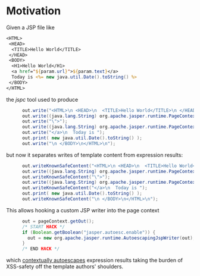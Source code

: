 Motivation
========

Given a JSP file like

```jsp
<HTML>
 <HEAD>
  <TITLE>Hello World</TITLE>
 </HEAD>
 <BODY>
  <H1>Hello World</H1>
  <a href="${param.url}">${param.text}</a>
  Today is <%= new java.util.Date().toString() %>
 </BODY>
</HTML>
```

the *jspc* tool used to produce

```java
      out.write("<HTML>\n <HEAD>\n  <TITLE>Hello World</TITLE>\n </HEAD>\n <BODY>\n  <H1>Hello World</H1>\n  <a href=\"");
      out.write((java.lang.String) org.apache.jasper.runtime.PageContextImpl.proprietaryEvaluate("${param.url}", java.lang.String.class, (javax.servlet.jsp.PageContext)_jspx_page_context, null));
      out.write("\">");
      out.write((java.lang.String) org.apache.jasper.runtime.PageContextImpl.proprietaryEvaluate("${param.text}", java.lang.String.class, (javax.servlet.jsp.PageContext)_jspx_page_context, null));
      out.write("</a>\n  Today is ");
      out.print( new java.util.Date().toString() );
      out.write("\n </BODY>\n</HTML>\n");
```

but now it separates writes of template content from expression results:

```java
      out.writeKnownSafeContent("<HTML>\n <HEAD>\n  <TITLE>Hello World</TITLE>\n </HEAD>\n <BODY>\n  <H1>Hello World</H1>\n  <a href=\"");
      out.write((java.lang.String) org.apache.jasper.runtime.PageContextImpl.proprietaryEvaluate("${param.url}", java.lang.String.class, (javax.servlet.jsp.PageContext)_jspx_page_context, null));
      out.writeKnownSafeContent("\">");
      out.write((java.lang.String) org.apache.jasper.runtime.PageContextImpl.proprietaryEvaluate("${param.text}", java.lang.String.class, (javax.servlet.jsp.PageContext)_jspx_page_context, null));
      out.writeKnownSafeContent("</a>\n  Today is ");
      out.print( new java.util.Date().toString() );
      out.writeKnownSafeContent("\n </BODY>\n</HTML>\n");
```

This allows hooking a custom JSP writer into the page context

```java
      out = pageContext.getOut();
      /* START HACK */
      if (Boolean.getBoolean("jasper.autoesc.enable")) {
        out = new org.apache.jasper.runtime.AutoescapingJspWriter(out);
      }
      /* END HACK */
```

which [contextually autoescapes](https://rawgit.com/mikesamuel/sanitized-jquery-templates/trunk/safetemplate.html#problem_definition)
expression results taking the burden of XSS-safety off the template authors' shoulders.


